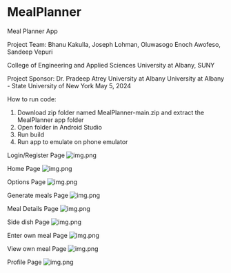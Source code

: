 # MealPlanner

Meal Planner App

Project Team:
Bhanu Kakulla, 
Joseph Lohman, 
Oluwasogo Enoch Awofeso, 
Sandeep Vepuri


College of Engineering and Applied Sciences
University at Albany, SUNY

Project Sponsor:
Dr. Pradeep Atrey
University at Albany
University at Albany - State University of New York
May 5, 2024

How to run code:

1) Download zip folder named MealPlanner-main.zip and extract the MealPlanner app folder
2) Open folder in Android Studio
3) Run build
4) Run app to emulate on phone emulator

Login/Register Page
![img.png](PicturesReadMe/LoginRegister.png)

Home Page
![img.png](PicturesReadMe/homepage.png)

Options Page
![img.png](PicturesReadMe/breakfastoptions.png)

Generate meals Page
![img.png](PicturesReadMe/GenerateMeals.png)

Meal Details Page
![img.png](PicturesReadMe/mealDetails.png)

Side dish Page
![img.png](PicturesReadMe/sideDish.png)

Enter own meal Page
![img.png](PicturesReadMe/addingMeal.png)


View own meal Page
![img.png](PicturesReadMe/viewMeal.png)

Profile Page
![img.png](PicturesReadMe/profile.png)



